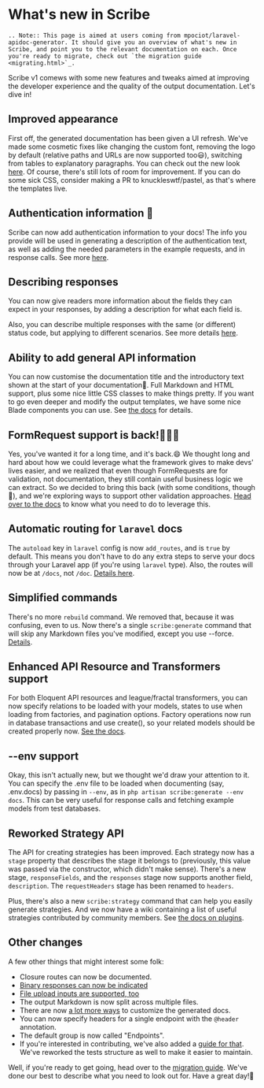 # What's new in Scribe
```eval_rst
.. Note:: This page is aimed at users coming from mpociot/laravel-apidoc-generator. It should give you an overview of what's new in Scribe, and point you to the relevant documentation on each. Once you're ready to migrate, check out `the migration guide <migrating.html>`_.
```

Scribe v1 comews with some new features and tweaks aimed at improving the developer experience and the quality of the output documentation. Let's dive in!

## Improved appearance
First off, the generated documentation has been given a UI refresh. We've made some cosmetic fixes like changing the custom font, removing the logo by default (relative paths and URLs are now supported too😃), switching from tables to explanatory paragraphs. You can check out the new look [here](https://shalvah.me/TheCensorshipAPI). Of course, there's still lots of room for improvement. If you can do some sick CSS, consider making a PR to knuckleswtf/pastel, as that's where the templates live.

## Authentication information 🔐
Scribe can now add authentication information to your docs! The info you provide will be used in generating a description of the authentication text, as well as adding the needed parameters in the example requests, and in response calls. See more [here](documenting-api-information.html#authentication-information).

## Describing responses
 You can now give readers more information about the fields they can expect in your responses, by adding a description for what each field is.
 
 Also, you can describe multiple responses with the same (or different) status code, but applying to different scenarios. See more details [here](documenting-endpoint-responses.html).

## Ability to add general API information
You can now customise the documentation title and the introductory text shown at the start of your documentation🙌. Full Markdown and HTML support, plus some nice little CSS classes to make things pretty. If you want to go even deeper and modify the output templates, we have some nice Blade components you can use. See [the docs](documenting-api-information.html) for details.

## FormRequest support is back!🎉🎉🎉
Yes, you've wanted it for a long time, and it's back.😄 We thought long and hard about how we could leverage what the framework gives to make devs' lives easier, and we realized that even though FormRequests are for validation, not documentation, they still contain useful business logic we can extract. So we decided to bring this back (with some conditions, though👀), and we're exploring ways to support other validation approaches. [Head over to the docs](documenting-endpoint-body-parameters.html#using-formrequests) to know what you need to do to leverage this.

## Automatic routing for `laravel` docs
The `autoload` key in `laravel` config is now `add_routes`, and is `true` by default. This means you don't have to do any extra steps to serve your docs through your Laravel app (if you're using `laravel` type). Also, the routes will now be at `/docs`, not `/doc`. [Details here]().

## Simplified commands
There's no more `rebuild` command. We removed that, because it was confusing, even to us. Now there's a single `scribe:generate` command that will skip any Markdown files you've modified, except you use --force. [Details]().

## Enhanced API Resource and Transformers support
For both Eloquent API resources and league/fractal transformers, you can now specify relations to be loaded with your models, states to use when loading from factories, and pagination options. Factory operations now run in database transactions and use create(), so your related models should be created properly now. [See the docs]().

## --env support
Okay, this isn't actually new, but we thought we'd draw your attention to it. You can specify the .env file to be loaded when documenting (say, .env.docs) by passing in `--env`, as in `php artisan scribe:generate --env docs`. This can be very useful for response calls and fetching example models from test databases. 

## Reworked Strategy API
The API for creating strategies has been improved. Each strategy now has a `stage` property that describes the stage it belongs to (previously, this value was passed via the constructor, which didn't make sense). There's a new stage, `responseFields`, and the `responses` stage now supports another field, `description`. The `requestHeaders` stage has been renamed to `headers`.

Plus, there's also a new `scribe:strategy` command that can help you easily generate strategies. And we now have a wiki containing a list of useful strategies contributed by community members. See [the docs on plugins](plugins.html).

## Other changes
A few other things that might interest some folk:
- Closure routes can now be documented.
- [Binary responses can now be indicated](documenting-endpoint-responses.html)
- [File upload inputs are supported, too](documenting-endpoint-body-parameters.html#documenting-file-uploads)
- The output Markdown is now split across multiple files.
- There are now [a lot more ways](customization.html) to customize the generated docs.
- You can now specify headers for a single endpoint with the `@header` annotation.
- The default group is now called "Endpoints".
- If you're interested in contributing, we've also added a [guide for that](contributing.html). We've reworked the tests structure as well to make it easier to maintain.

Well, if you're ready to get going, head over to the [migration guide](migrating.html). We've done our best to describe what you need to look out for. Have a great day!👋

